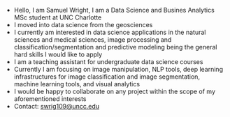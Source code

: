 - Hello, I am Samuel Wright, I am a Data Science and Busines Analytics MSc student at UNC Charlotte
- I moved into data science from the geosciences
- I currently am interested in data science applications in the natural sciences and medical sciences, image processing and classification/segmentation and predictive modeling being the general hard skills I would like to apply
- I am a teaching assistant for undergraduate data science courses
- Currently I am focusing on image manipulation, NLP tools, deep learning infrastructures for image classification and image segmentation, machine learning tools, and visual analytics
- I would be happy to collaborate on any project within the scope of my aforementioned interests
- Contact: swrig109@uncc.edu

<!---
sjwright90/sjwright90 is a ✨ special ✨ repository because its `README.md` (this file) appears on your GitHub profile.
You can click the Preview link to take a look at your changes.
--->
